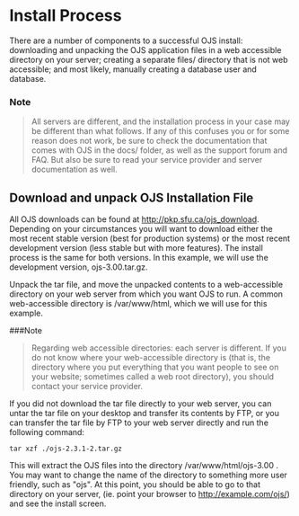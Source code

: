 # Install Process

There are a number of components to a successful OJS install: downloading and unpacking the OJS application files in a web accessible directory on your server; creating a separate files/ directory that is not web accessible; and most likely, manually creating a database user and database.

### Note
> All servers are different, and the installation process in your case may be different than what follows. If any of this confuses you or for some reason does not work, be sure to check the documentation that comes with OJS in the docs/ folder, as well as the support forum and FAQ. But also be sure to read your service provider and server documentation as well.



## Download and unpack OJS Installation File

All OJS downloads can be found at http://pkp.sfu.ca/ojs_download. Depending on your circumstances you will want to download either the most recent stable version (best for production systems) or the most recent development version (less stable but with more features). The install process is the same for both versions. In this example, we will use the development version, ojs-3.00.tar.gz.

Unpack the tar file, and move the unpacked contents to a web-accessible directory on your web server from which you want OJS to run. A common web-accessible directory is /var/www/html, which we will use for this example.

###Note
> Regarding web accessible directories: each server is different. If you do not know where your web-accessible directory is (that is, the directory where you put everything that you want people to see on your website; sometimes called a web root directory), you should contact your service provider.

If you did not download the tar file directly to your web server, you can untar the tar file on your desktop and transfer its contents by FTP, or you can transfer the tar file by FTP to your web server directly and run the following command:
```
tar xzf ./ojs-2.3.1-2.tar.gz
```

This will extract the OJS files into the directory /var/www/html/ojs-3.00 . You may want to change the name of the directory to something more user friendly, such as "ojs". At this point, you should be able to go to that directory on your server, (ie. point your browser to http://example.com/ojs/) and see the install screen.